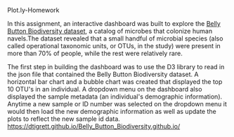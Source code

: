 

Plot.ly-Homework

In this assignment, an interactive dashboard was built  to explore the [Belly Button Biodiversity dataset](http://robdunnlab.com/projects/belly-button-biodiversity/), a catalog of microbes that colonize human navels.The dataset revealed that a small handful of microbial species (also called operational taxonomic units, or OTUs, in the study) were present in more than 70% of people, while the rest were relatively rare.

The first step in building the dashboard was to use the D3 library to read in the json file that contained the Belly Button Biodiversity dataset.  A horizontal bar chart and a bubble chart was created that displayed the top 10 OTU's in an individual.  A dropdown menu on the dashboard also displayed the sample metadata (an individual's demographic information).  Anytime a new sample or ID number was selected on the dropdown menu it would then load the new demographic information as well as update the plots to reflect the new sample id data. 
https://dtigrett.github.io/Belly_Button_Biodiversity.github.io/



